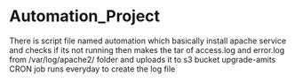 # Automation_Project
There is script file named automation which basically install apache service and checks if its not running then makes the tar of access.log and error.log from /var/log/apache2/ folder 
and uploads it to s3 bucket upgrade-amits
CRON job runs everyday to create the log file
